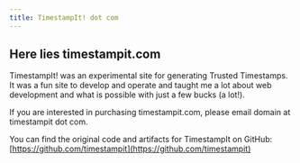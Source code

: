```yaml
---
title: TimestampIt! dot com
---
```


## Here lies timestampit.com

TimestampIt! was an experimental site for generating Trusted Timestamps. It was a fun site to develop and operate and taught me a lot about web development and what is possible with just a few bucks (a lot!).

If you are interested in purchasing timestampit.com, please email domain at timestampit dot com.

You can find the original code and artifacts for TimestampIt on GitHub: [https://github.com/timestampit](https://github.com/timestampit)

